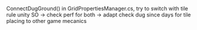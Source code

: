 
ConnectDugGround() in GridPropertiesManager.cs, try to switch with tile rule unity SO -> check perf for both 
-> adapt check dug since days for tile placing to other game mecanics